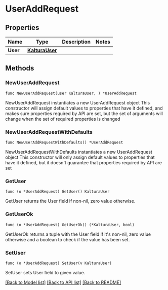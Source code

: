 # UserAddRequest

## Properties

Name | Type | Description | Notes
------------ | ------------- | ------------- | -------------
**User** | [**KalturaUser**](KalturaUser.md) |  | 

## Methods

### NewUserAddRequest

`func NewUserAddRequest(user KalturaUser, ) *UserAddRequest`

NewUserAddRequest instantiates a new UserAddRequest object
This constructor will assign default values to properties that have it defined,
and makes sure properties required by API are set, but the set of arguments
will change when the set of required properties is changed

### NewUserAddRequestWithDefaults

`func NewUserAddRequestWithDefaults() *UserAddRequest`

NewUserAddRequestWithDefaults instantiates a new UserAddRequest object
This constructor will only assign default values to properties that have it defined,
but it doesn't guarantee that properties required by API are set

### GetUser

`func (o *UserAddRequest) GetUser() KalturaUser`

GetUser returns the User field if non-nil, zero value otherwise.

### GetUserOk

`func (o *UserAddRequest) GetUserOk() (*KalturaUser, bool)`

GetUserOk returns a tuple with the User field if it's non-nil, zero value otherwise
and a boolean to check if the value has been set.

### SetUser

`func (o *UserAddRequest) SetUser(v KalturaUser)`

SetUser sets User field to given value.



[[Back to Model list]](../README.md#documentation-for-models) [[Back to API list]](../README.md#documentation-for-api-endpoints) [[Back to README]](../README.md)


